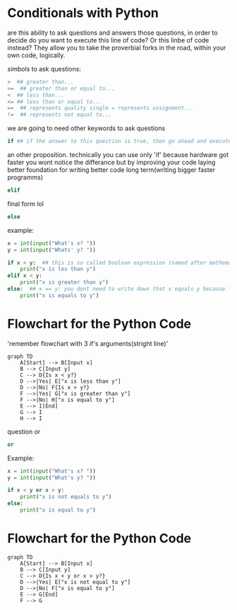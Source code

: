 # Conditionals with Python

are this ability to ask questions and answers those questions, in order to decide do you want to execute this line of code? Or this linbe of code instead?
They allow you to take the proverbial forks in the road, within your own code, logically.

simbols to ask questions:
```python
>  ## greater than...
>=  ## greater than or equal to...
<  ## less than...
<= ## less than or equal to...
==  ## represents quality single = represents assignment...
!=  ## represents not equal to...
```
we are going to need other keywords to ask questions
```python
if ## if the answer to this question is true, then go ahead and execute this code for me.
```
an other proposition. technically you can use only 'if' because hardware got faster you wont notice the differance but by improving your code laying better foundation for writing better code long term(writing bigger faster programms)
```python
elif  
```
final form lol
```python
else
```

example:
```python
x = int(input("What's x? "))
y = int(input("Whats' y? "))

if x < y:  ## this is so called boolean expression (named after mathematician Bool)
    print("x is les than y") 
elif x < y:
    print("x is greater than y")
else:  ## x == y: you dont need to write down that x equals y because logically if first two false than x is equals to y.
    print("x is equals to y")
```
# Flowchart for the Python Code
'remember flowchart with 3 if's arguments(stright line)'

```mermaid
graph TD
    A[Start] --> B[Input x]
    B --> C[Input y]
    C --> D{Is x < y?}
    D -->|Yes| E["x is less than y"]
    D -->|No| F{Is x > y?}
    F -->|Yes| G["x is greater than y"]
    F -->|No| H["x is equal to y"]
    E --> I[End]
    G --> I
    H --> I
```

question or
```python
or
```
Example:
```python
x = int(input("What's x? "))
y = int(input("What's y? "))

if x < y or x > y:
    print("x is not equals to y")
else:
    print("x is equal to y")
```

# Flowchart for the Python Code

```mermaid
graph TD
    A[Start] --> B[Input x]
    B --> C[Input y]
    C --> D{Is x < y or x > y?}
    D -->|Yes| E["x is not equal to y"]
    D -->|No| F["x is equal to y"]
    E --> G[End]
    F --> G
```
